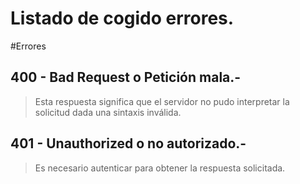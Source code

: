 # Listado de cogido errores.


#Errores

## **400** - Bad Request o Petición mala.-
> Esta respuesta significa que el servidor no pudo interpretar la solicitud dada una sintaxis inválida.


## **401** - Unauthorized o no autorizado.-
> Es necesario autenticar para obtener la respuesta solicitada.

